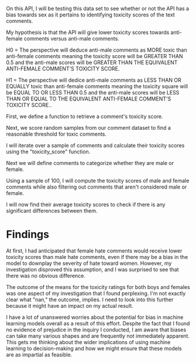 On this API, I will be testing this data set to see whether or not the API has a bias towards sex as it pertains to identifying toxicity scores of the text comments. 

My hypothesis is that the API will give lower toxicity scores towards anti-female comments versus anti-male comments. 

H0 = The perspective will deduce anti-male comments as MORE toxic than anti-female comments meaning the toxicity score will be GREATER THAN 0.5 and the anti-male scores will be GREATER THAN THE EQUIVALENT ANTI-FEMALE COMMENT'S TOXICITY SCORE.

H1 = The perspective will dedice anti-male comments as LESS THAN OR EQUALLY toxic than anti-female comments meaning the toxicity square will be EQUAL TO OR LESS THAN 0.5 and the anti-male scores will be LESS THAN OR EQUAL TO THE EQUIVALENT ANTI-FEMALE COMMENT'S TOXICITY SCORE..

First, we define a function to retrieve a comment's toxicity score.

Next, we score random samples from our comment dataset to find a reasonable threshold for toxic comments.

I will iterate over a sample of comments and calculate their toxicity scores using the "toxicity_score" function.

Next we will define comments to categorize whether they are male or female.

Using a sample of 100, I will compute the toxicity scores of male and female comments while also filtering out comments that aren't considered male or female.

I will now find their average toxicity scores to check if there is any significant differences between them.

# Findings
At first, I had anticipated that female hate comments would receive lower toxicity scores than male hate comments, even if there may be a bias in the model to downplay the severity of hate toward women. However, my investigation disproved this assumption, and I was surprised to see that there was no obvious difference.

The outcome of the means for the toxicity ratings for both boys and females was one aspect of my investigation that I found perplexing. I'm not exactly clear what "nan," the outcome, implies. I need to look into this further because it might have an impact on my actual result.

I have a lot of unanswered worries about the potential for bias in machine learning models overall as a result of this effort. Despite the fact that I found no evidence of prejudice in the inquiry I conducted, I am aware that biases can take many various shapes and are frequently not immediately apparent. This gets me thinking about the wider implications of using machine learning to decision-making and how we might ensure that these models are as impartial as feasible.
